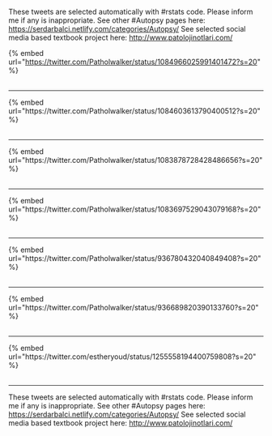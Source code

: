 

These tweets are selected automatically with #rstats code. Please inform me if any is inappropriate.
See other #Autopsy pages here: https://serdarbalci.netlify.com/categories/Autopsy/ 
See selected social media based textbook project here: http://www.patolojinotlari.com/

{% embed url="https://twitter.com/Patholwalker/status/1084966025991401472?s=20" %}<br>
<br>
<hr>
{% embed url="https://twitter.com/Patholwalker/status/1084603613790400512?s=20" %}<br>
<br>
<hr>
{% embed url="https://twitter.com/Patholwalker/status/1083878728428486656?s=20" %}<br>
<br>
<hr>
{% embed url="https://twitter.com/Patholwalker/status/1083697529043079168?s=20" %}<br>
<br>
<hr>
{% embed url="https://twitter.com/Patholwalker/status/936780432040849408?s=20" %}<br>
<br>
<hr>
{% embed url="https://twitter.com/Patholwalker/status/936689820390133760?s=20" %}<br>
<br>
<hr>
{% embed url="https://twitter.com/estheryoud/status/1255558194400759808?s=20" %}<br>
<br>
<hr>


These tweets are selected automatically with #rstats code. Please inform me if any is inappropriate.
See other #Autopsy pages here: https://serdarbalci.netlify.com/categories/Autopsy/ 
See selected social media based textbook project here: http://www.patolojinotlari.com/

